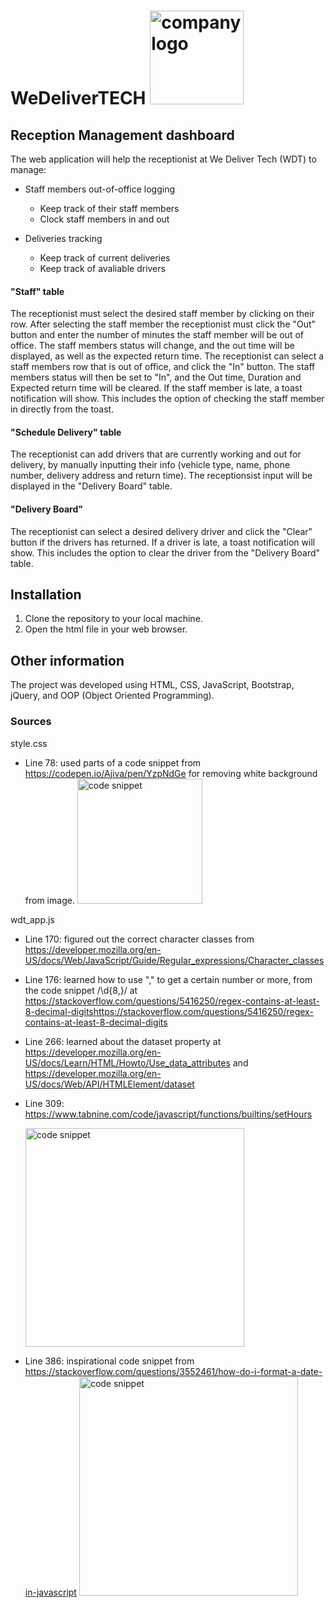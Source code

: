 # WeDeliverTECH <img width="150" alt="company logo" src="https://user-images.githubusercontent.com/125880906/236834585-9ad0a06a-3f72-4cae-9c50-a96f21181200.png">

## Reception Management dashboard
The web application will help the receptionist at We Deliver Tech (WDT) to manage:
- Staff members out-of-office logging
    - Keep track of their staff members
    - Clock staff members in and out

- Deliveries tracking
    - Keep track of current deliveries
    - Keep track of avaliable drivers


#### "Staff" table
The receptionist must select the desired staff member by clicking on their row. After selecting the staff member the receptionist must click the "Out" button and enter the number of minutes the staff member will be out of office. The staff members status will change, and the out time will be displayed, as well as the expected return time. 
The receptionist can select a staff members row that is out of office, and click the "In" button. The staff members status will then be set to "In", and the Out time, Duration and Expected return time will be cleared. 
If the staff member is late, a toast notification will show. This includes the option of checking the staff member in directly from the toast. 

#### "Schedule Delivery" table
The receptionist can add drivers that are currently working and out for delivery, by manually inputting their info (vehicle type, name, phone number, delivery address and return time).
The receptionsist input will be displayed in the "Delivery Board" table.

#### "Delivery Board"
The receptionist can select a desired delivery driver and click the "Clear" button if the drivers has returned. 
If a driver is late, a toast notification will show. This includes the option to clear the driver from the "Delivery Board" table. 


## Installation
1. Clone the repository to your local machine.
2. Open the html file in your web browser. 


## Other information
The project was developed using HTML, CSS, JavaScript, Bootstrap, jQuery, and OOP (Object Oriented Programming).


### Sources
style.css
- Line 78: used parts of a code snippet from https://codepen.io/Ajiva/pen/YzpNdGe for removing white background from image.
            <img height="200" alt="code snippet" src="https://github.com/MariKristiansen/Mari_Kristiansen_sp1/assets/125880906/ead907c8-ce1e-4cfe-acb9-8a2f6365b894">

wdt_app.js
- Line 170: figured out the correct character classes from https://developer.mozilla.org/en-US/docs/Web/JavaScript/Guide/Regular_expressions/Character_classes
- Line 176: learned how to use "," to get a certain number or more, from the code snippet /\d{8,}/ at https://stackoverflow.com/questions/5416250/regex-contains-at-least-8-decimal-digitshttps://stackoverflow.com/questions/5416250/regex-contains-at-least-8-decimal-digits
- Line 266: learned about the dataset property at https://developer.mozilla.org/en-US/docs/Learn/HTML/Howto/Use_data_attributes and https://developer.mozilla.org/en-US/docs/Web/API/HTMLElement/dataset
- Line 309: https://www.tabnine.com/code/javascript/functions/builtins/setHours

    <img width="350" alt="code snippet" src="https://github.com/MariKristiansen/Mari_Kristiansen_sp1/assets/125880906/de8f4995-6f39-440d-bb71-a64df83244da">

- Line 386: inspirational code snippet from https://stackoverflow.com/questions/3552461/how-do-i-format-a-date-in-javascript
    <img width="350" alt="code snippet" src="https://github.com/MariKristiansen/Mari_Kristiansen_sp1/assets/125880906/19d018c4-ee61-46cf-8199-a5e0dd122fc2">
